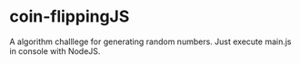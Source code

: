 # coin-flippingJS
A algorithm challlege for generating random numbers.
Just execute main.js in console with NodeJS.
